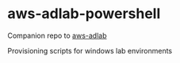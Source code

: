 # aws-adlab-powershell #
Companion repo to [aws-adlab](https://github.com/cthare/aws-adlab)

Provisioning scripts for windows lab environments